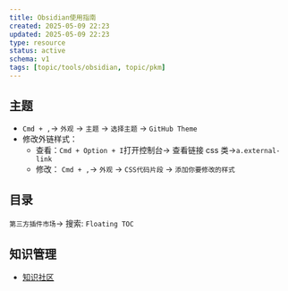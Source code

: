 ```yaml
---
title: Obsidian使用指南
created: 2025-05-09 22:23
updated: 2025-05-09 22:23
type: resource
status: active
schema: v1
tags: [topic/tools/obsidian, topic/pkm]
---
```


## 主题

- `Cmd + ,`-> `外观` -> `主题` -> `选择主题` -> `GitHub Theme`
- 修改外链样式：
  - 查看：`Cmd + Option + I`打开控制台-> 查看链接 css 类->`a.external-link`
  - 修改： `Cmd + ,`-> `外观` -> `CSS代码片段` -> `添加你要修改的样式`

## 目录

`第三方插件市场`-> 搜索: `Floating TOC`

## 知识管理

- [知识社区](https://pkmer.cn/Pkmer-Docs/50-%E6%95%99%E7%A8%8B/%E7%9F%A5%E8%AF%86%E7%AE%A1%E7%90%86/%E7%9F%A5%E8%AF%86%E7%AE%A1%E7%90%86%E6%95%99%E7%A8%8B/)
